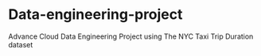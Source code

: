 # Data-engineering-project
Advance Cloud Data Engineering Project using The NYC Taxi Trip Duration dataset
